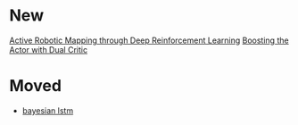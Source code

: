 # New
[Active Robotic Mapping through Deep Reinforcement Learning](https://arxiv.org/abs/1712.10069)
[Boosting the Actor with Dual Critic](https://arxiv.org/abs/1712.10282)

# Moved

* [bayesian lstm](https://arxiv.org/abs/1712.08773)
